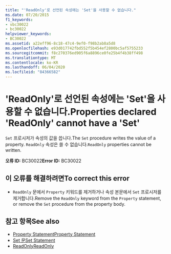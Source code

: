 ```yaml
---
title: "'ReadOnly'로 선언된 속성에는 'Set'을 사용할 수 없습니다."
ms.date: 07/20/2015
f1_keywords:
- vbc30022
- bc30022
helpviewer_keywords:
- BC30022
ms.assetid: a22eff96-8c18-47c4-9ef0-f98b2ab8a5d8
ms.openlocfilehash: e93d017742fbd552f5b454ef2800bc5af5755233
ms.sourcegitcommit: f8c270376ed905f6a8896ce0fe25b4f4b38ff498
ms.translationtype: MT
ms.contentlocale: ko-KR
ms.lasthandoff: 06/04/2020
ms.locfileid: "84366582"
---
```

# <a name="properties-declared-readonly-cannot-have-a-set"></a><span data-ttu-id="18080-102">'ReadOnly'로 선언된 속성에는 'Set'을 사용할 수 없습니다.</span><span class="sxs-lookup"><span data-stu-id="18080-102">Properties declared 'ReadOnly' cannot have a 'Set'</span></span>
<span data-ttu-id="18080-103">`Set` 프로시저가 속성의 값을 씁니다.</span><span class="sxs-lookup"><span data-stu-id="18080-103">The `Set` procedure writes the value of a property.</span></span> <span data-ttu-id="18080-104">`ReadOnly` 속성은 쓸 수 없습니다.</span><span class="sxs-lookup"><span data-stu-id="18080-104">`ReadOnly` properties cannot be written.</span></span>  
  
 <span data-ttu-id="18080-105">**오류 ID:** BC30022</span><span class="sxs-lookup"><span data-stu-id="18080-105">**Error ID:** BC30022</span></span>  
  
## <a name="to-correct-this-error"></a><span data-ttu-id="18080-106">이 오류를 해결하려면</span><span class="sxs-lookup"><span data-stu-id="18080-106">To correct this error</span></span>  
  
- <span data-ttu-id="18080-107">`ReadOnly` 문에서 `Property` 키워드를 제거하거나 속성 본문에서 `Set` 프로시저를 제거합니다.</span><span class="sxs-lookup"><span data-stu-id="18080-107">Remove the `ReadOnly` keyword from the `Property` statement, or remove the `Set` procedure from the property body.</span></span>  
  
## <a name="see-also"></a><span data-ttu-id="18080-108">참고 항목</span><span class="sxs-lookup"><span data-stu-id="18080-108">See also</span></span>

- [<span data-ttu-id="18080-109">Property Statement</span><span class="sxs-lookup"><span data-stu-id="18080-109">Property Statement</span></span>](../language-reference/statements/property-statement.md)
- [<span data-ttu-id="18080-110">Set 문</span><span class="sxs-lookup"><span data-stu-id="18080-110">Set Statement</span></span>](../language-reference/statements/set-statement.md)
- [<span data-ttu-id="18080-111">ReadOnly</span><span class="sxs-lookup"><span data-stu-id="18080-111">ReadOnly</span></span>](../language-reference/modifiers/readonly.md)
